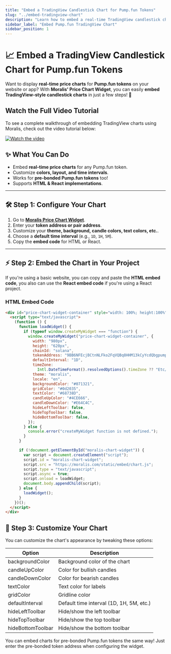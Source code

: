 ```yaml
---
title: "Embed a TradingView Candlestick Chart for Pump.fun Tokens"
slug: "../embed-tradingview-chart"
description: "Learn how to embed a real-time TradingView candlestick chart for Pump.fun tokens using the Moralis Price Chart Widget."
sidebar_label: "Embed Pump.fun TradingView Chart"
sidebar_position: 1
---
```


# 📈 Embed a TradingView Candlestick Chart for Pump.fun Tokens

Want to display **real-time price charts** for **Pump.fun tokens** on your website or app? With **Moralis' Price Chart Widget**, you can easily **embed TradingView-style candlestick charts** in just a few steps! 🚀

## Watch the Full Video Tutorial

To see a complete walkthrough of embedding TradingView charts using Moralis, check out the video tutorial below:

[![Watch the video](https://img.youtube.com/vi/n-HS97sFsTo/0.jpg)](https://www.youtube.com/watch?v=n-HS97sFsTo)

## ✨ What You Can Do

- Embed **real-time price charts** for any Pump.fun token.
- Customize **colors, layout, and time intervals**.
- Works for **pre-bonded Pump.fun tokens** too!
- Supports **HTML & React implementations**.

---

## 🛠 Step 1: Configure Your Chart

1. Go to **[Moralis Price Chart Widget](https://moralis.com/widgets/price-chart)**.
2. Enter your **token address or pair address**.
3. Customize your **theme, background, candle colors, text colors, etc.**.
4. Choose a **default time interval** (e.g., `1D`, `1H`, `5M`).
5. Copy the **embed code** for HTML or React.

---

## ⚡ Step 2: Embed the Chart in Your Project

If you're using a basic website, you can copy and paste the **HTML embed code**, you also can use the **React embed code** if you're using a React project.

### HTML Embed Code

```html
<div id="price-chart-widget-container" style="width: 100%; height:100%">
  <script type="text/javascript">
    (function () {
      function loadWidget() {
        if (typeof window.createMyWidget === "function") {
          window.createMyWidget("price-chart-widget-container", {
            width: "980px",
            height: "620px",
            chainId: "solana",
            tokenAddress: "9BB6NFEcjBCtnNLFko2FqVQBq8HHM13kCyYcdQbgpump",
            defaultInterval: "1D",
            timeZone:
              Intl.DateTimeFormat().resolvedOptions().timeZone ?? "Etc/UTC",
            theme: "moralis",
            locale: "en",
            backgroundColor: "#071321",
            gridColor: "#0d2035",
            textColor: "#68738D",
            candleUpColor: "#4CE666",
            candleDownColor: "#E64C4C",
            hideLeftToolbar: false,
            hideTopToolbar: false,
            hideBottomToolbar: false,
          });
        } else {
          console.error("createMyWidget function is not defined.");
        }
      }

      if (!document.getElementById("moralis-chart-widget")) {
        var script = document.createElement("script");
        script.id = "moralis-chart-widget";
        script.src = "https://moralis.com/static/embed/chart.js";
        script.type = "text/javascript";
        script.async = true;
        script.onload = loadWidget;
        document.body.appendChild(script);
      } else {
        loadWidget();
      }
    })();
  </script>
</div>
```

## 🎨 Step 3: Customize Your Chart

You can customize the chart's appearance by tweaking these options:

| Option            | Description                              |
| ----------------- | ---------------------------------------- |
| backgroundColor   | Background color of the chart            |
| candleUpColor     | Color for bullish candles                |
| candleDownColor   | Color for bearish candles                |
| textColor         | Text color for labels                    |
| gridColor         | Gridline color                           |
| defaultInterval   | Default time interval (1D, 1H, 5M, etc.) |
| hideLeftToolbar   | Hide/show the left toolbar               |
| hideTopToolbar    | Hide/show the top toolbar                |
| hideBottomToolbar | Hide/show the bottom toolbar             |

You can embed charts for pre-bonded Pump.fun tokens the same way!
Just enter the pre-bonded token address when configuring the widget.
